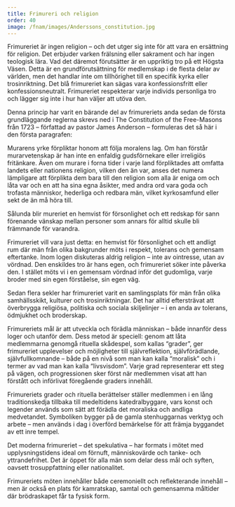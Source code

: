```yaml
---
title: Frimureri och religion
order: 40
image: /fnam/images/Anderssons_constitution.jpg
---
```

Frimureriet är ingen religion – och det utger sig inte för att vara en ersättning för religion. Det erbjuder varken frälsning eller sakrament och har ingen teologisk lära. Vad det däremot förutsätter är en uppriktig tro på ett Högsta Väsen. Detta är en grundförutsättning för medlemskap i de flesta delar av världen, men det handlar inte om tillhörighet till en specifik kyrka eller trosinriktning. Det blå frimureriet kan sägas vara konfessionsfritt eller konfessionsneutralt. Frimureriet respekterar varje individs personliga tro och lägger sig inte i hur han väljer att utöva den.

Denna princip har varit en bärande del av frimureriets anda sedan de första grundläggande reglerna skrevs ned i The Constitution of the Free-Masons från 1723 – författad av pastor James Anderson – formuleras det så här i den första paragrafen:

Murarens yrke förpliktar honom att följa moralens lag. Om han förstår murarvetenskap är han inte en enfaldig gudsförnekare eller irreligiös fritänkare. Även om murare i forna tider i varje land förpliktades att omfatta landets eller nationens religion, vilken den än var, anses det numera lämpligare att förplikta dem bara till den religion som alla är eniga om och låta var och en att ha sina egna åsikter, med andra ord vara goda och trofasta människor, hederliga och redbara män, vilket kyrkosamfund eller sekt de än må höra till.

Sålunda blir mureriet en hemvist för försonlighet och ett redskap för sann förenande vänskap mellan personer som annars för alltid skulle bli främmande för varandra.

Frimureriet vill vara just detta: en hemvist för försonlighet och ett andligt rum där män från olika bakgrunder möts i respekt, tolerans och gemensam eftertanke. Inom logen diskuteras aldrig religion – inte av ointresse, utan av vördnad. Den enskildes tro är hans egen, och frimureriet söker inte påverka den. I stället möts vi i en gemensam vördnad inför det gudomliga, varje broder med sin egen förståelse, sin egen väg.

Sedan flera sekler har frimureriet varit en samlingsplats för män från olika samhällsskikt, kulturer och trosinriktningar. Det har alltid eftersträvat att överbrygga religiösa, politiska och sociala skiljelinjer – i en anda av tolerans, ödmjukhet och broderskap.

Frimureriets mål är att utveckla och förädla människan – både innanför dess loger och utanför dem. Dess metod är speciell: genom att låta medlemmarna genomgå rituella skådespel, som kallas “grader”, ger frimureriet upplevelser och möjligheter till självreflektion, självförädlande, självfullkomnande – både på en nivå som man kan kalla “moralisk” och i termer av vad man kan kalla “livsvisdom”. Varje grad representerar ett steg på vägen, och progressionen sker först när medlemmen visat att han förstått och införlivat föregående graders innehåll.

Frimureriets grader och rituella berättelser ställer medlemmen i en lång traditionskedja tillbaka till medeltidens katedralbyggare, vars konst och legender används som sätt att förädla det moraliska och andliga medvetandet. Symboliken bygger på de gamla stenhuggarnas verktyg och arbete – men används i dag i överförd bemärkelse för att främja byggandet av ett inre tempel.

Det moderna frimureriet – det spekulativa – har formats i mötet med upplysningstidens ideal om förnuft, människovärde och tanke- och yttrandefrihet. Det är öppet för alla män som delar dess mål och syften, oavsett trosuppfattning eller nationalitet.

Frimureriets möten innehåller både ceremoniellt och reflekterande innehåll – men är också en plats för kamratskap, samtal och gemensamma måltider där brödraskapet får ta fysisk form.